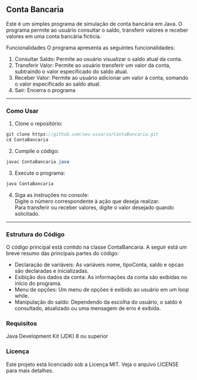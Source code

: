 ## Conta Bancaria
 
Este é um simples programa de simulação de conta bancária em Java. O programa permite ao usuário consultar o saldo, transferir valores e receber valores em uma conta bancária fictícia.

Funcionalidades
O programa apresenta as seguintes funcionalidades:

1. Consultar Saldo: Permite ao usuário visualizar o saldo atual da conta.
2. Transferir Valor: Permite ao usuário transferir um valor da conta, subtraindo o valor especificado do saldo atual.
3. Receber Valor: Permite ao usuário adicionar um valor à conta, somando o valor especificado ao saldo atual.
4. Sair: Encerra o programa

---
### Como Usar

1. Clone o repositório:
~~~java
git clone https://github.com/seu-usuario/ContaBancaria.git
cd ContaBancaria
~~~

2. Compile o código:
~~~java
javac ContaBancaria.java
~~~

3. Execute o programa:
~~~java
java ContaBancaria
~~~

4. Siga as instruções no console:  
Digite o número correspondente à ação que deseja realizar.  
Para transferir ou receber valores, digite o valor desejado quando solicitado.

---

### Estrutura do Código  
O código principal está contido na classe ContaBancaria. A seguir está um breve resumo das principais partes do código:  

* Declaração de variáveis: As variáveis nome, tipoConta, saldo e opcao são declaradas e inicializadas.
* Exibição dos dados da conta: As informações da conta são exibidas no início do programa.
* Menu de opções: Um menu de opções é exibido ao usuário em um loop while.
* Manipulação do saldo: Dependendo da escolha do usuário, o saldo é consultado, atualizado ou uma mensagem de erro é exibida.

### Requisitos
Java Development Kit (JDK) 8 ou superior

### Licença
Este projeto está licenciado sob a Licença MIT. Veja o arquivo LICENSE para mais detalhes.
